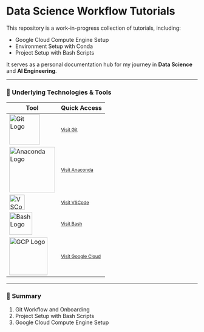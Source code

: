 # Data Science Workflow Tutorials

This repository is a work-in-progress collection of tutorials, including:

- Google Cloud Compute Engine Setup  
- Environment Setup with Conda  
- Project Setup with Bash Scripts  

It serves as a personal documentation hub for my journey in **Data Science** and **AI Engineering**.

---

### 🚀 Underlying Technologies & Tools

| Tool | Quick Access |
|------|--------------|
| <img src="https://git-scm.com/images/logo@2x.png" alt="Git Logo" width="80"> | <a href="https://git-scm.com/" target="_blank" style="font-size: 12px;">Visit Git</a> |
| <img src="https://www.anaconda.com/wp-content/uploads/2022/12/anaconda_secondary_logo.svg" alt="Anaconda Logo" width="120"> | <a href="https://www.anaconda.com" target="_blank" style="font-size: 12px;">Visit Anaconda</a> |
| <img src="https://code.visualstudio.com/assets/images/code-stable.png" alt="VSCode Logo" width="40"> | <a href="https://code.visualstudio.com" target="_blank" style="font-size: 12px;">Visit VSCode</a> |
| <img src="https://upload.wikimedia.org/wikipedia/commons/thumb/8/82/Gnu-bash-logo.svg/500px-Gnu-bash-logo.svg.png" alt="Bash Logo" width="60"> | <a href="https://en.wikipedia.org/wiki/Bash_(Unix_shell)" target="_blank" style="font-size: 12px;">Visit Bash</a> |
| <img src="https://www.gstatic.com/cgc/google-cloud-logo.svg" alt="GCP Logo" width="100"> | <a href="https://cloud.google.com/products/compute" target="_blank" style="font-size: 12px;">Visit Google Cloud</a> |

---

### 📘 Summary

1. Git Workflow and Onboarding  
2. Project Setup with Bash Scripts  
3. Google Cloud Compute Engine Setup  
